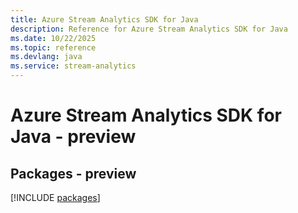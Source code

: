 ```yaml
---
title: Azure Stream Analytics SDK for Java
description: Reference for Azure Stream Analytics SDK for Java
ms.date: 10/22/2025
ms.topic: reference
ms.devlang: java
ms.service: stream-analytics
---
```

# Azure Stream Analytics SDK for Java - preview
## Packages - preview
[!INCLUDE [packages](stream-analytics-index.md)]